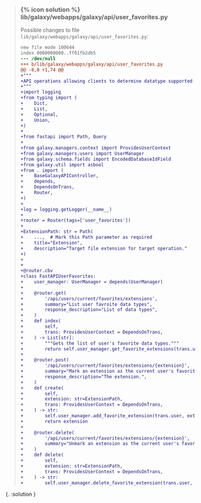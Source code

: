 
> ### {% icon solution %} lib/galaxy/webapps/galaxy/api/user_favorites.py
> 
> Possible changes to file ``lib/galaxy/webapps/galaxy/api/user_favorites.py``:
> 
> ```diff
> new file mode 100644
> index 0000000000..ff01fb2db5
> --- /dev/null
> +++ b/lib/galaxy/webapps/galaxy/api/user_favorites.py
> @@ -0,0 +1,74 @@
> +"""
> +API operations allowing clients to determine datatype supported by Galaxy.
> +"""
> +import logging
> +from typing import (
> +    Dict,
> +    List,
> +    Optional,
> +    Union,
> +)
> +
> +from fastapi import Path, Query
> +
> +from galaxy.managers.context import ProvidesUserContext
> +from galaxy.managers.users import UserManager
> +from galaxy.schema.fields import EncodedDatabaseIdField
> +from galaxy.util import asbool
> +from . import (
> +    BaseGalaxyAPIController,
> +    depends,
> +    DependsOnTrans,
> +    Router,
> +)
> +
> +log = logging.getLogger(__name__)
> +
> +router = Router(tags=['user_favorites'])
> +
> +ExtensionPath: str = Path(
> +    ...,  # Mark this Path parameter as required
> +    title="Extension",
> +    description="Target file extension for target operation."
> +)
> +
> +
> +@router.cbv
> +class FastAPIUserFavorites:
> +    user_manager: UserManager = depends(UserManager)
> +
> +    @router.get(
> +        '/api/users/current/favorites/extensions',
> +        summary="List user favroite data types",
> +        response_description="List of data types",
> +    )
> +    def index(
> +        self,
> +        trans: ProvidesUserContext = DependsOnTrans,
> +    ) -> List[str]:
> +        """Gets the list of user's favorite data types."""
> +        return self.user_manager.get_favorite_extensions(trans.user)
> +
> +    @router.post(
> +        '/api/users/current/favorites/extensions/{extension}',
> +        summary="Mark an extension as the current user's favorite.",
> +        response_description="The extension.",
> +    )
> +    def create(
> +        self,
> +        extension: str=ExtensionPath,
> +        trans: ProvidesUserContext = DependsOnTrans,
> +    ) -> str:
> +        self.user_manager.add_favorite_extension(trans.user, extension)
> +        return extension
> +
> +    @router.delete(
> +        '/api/users/current/favorites/extensions/{extension}',
> +        summary="Unmark an extension as the current user's favorite.",
> +    )
> +    def delete(
> +        self,
> +        extension: str=ExtensionPath,
> +        trans: ProvidesUserContext = DependsOnTrans,
> +    ) -> str:
> +        self.user_manager.delete_favorite_extension(trans.user, extension)
> ```
{. :solution }
